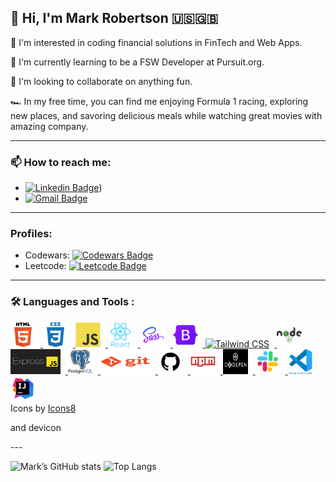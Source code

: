 
## 👋 Hi, I'm Mark Robertson 🇺🇸🇬🇧

👀 I'm interested in coding financial solutions in FinTech and Web Apps.

🌱 I'm currently learning to be a FSW Developer at Pursuit.org.

💞️ I'm looking to collaborate on anything fun.

🏎️ In my free time, you can find me enjoying Formula 1 racing, exploring new places, and savoring delicious meals while watching great movies with amazing company.

---
### 📫 How to reach me:

- [![Linkedin Badge](https://img.shields.io/badge/-LinkedIn-blue?style=flat&logo=Linkedin&logoColor=white)](https://www.linkedin.com/in/mark-robertson-ny-uk/))
- [![Gmail Badge](https://img.shields.io/badge/-Gmail-red?style=flat&logo=Gmail&logoColor=white)](mailto:MarkRobertson67@gmail.com)


<!-- - Email: [markrobertson67@gmail.com](mailto:markrobertson67@gmail.com)
- LinkedIn: [www.linkedin.com/in/mark-robertson-NY-UK](https://www.linkedin.com/in/mark-robertson-NY-UK) -->

---
### Profiles:

- Codewars: [![Codewars Badge](https://www.codewars.com/users/Goldsuccess167/badges/small)](https://www.codewars.com/users/Goldsuccess167)
- Leetcode: <a href="https://leetcode.com/Goldsuccess167/"><img src="https://assets.leetcode.com/static_assets/public/webpack_bundles/images/logo-dark.e99485d9b.svg" width="100" alt="Leetcode Badge"></a>


<!-- - Codewars: [![Codewars Badge](https://www.codewars.com/users/Goldsuccess167/badges/large)](https://www.codewars.com/users/Goldsuccess167)
- Leetcode: [![Leetcode Badge](https://assets.leetcode.com/static_assets/public/webpack_bundles/images/logo-dark.e99485d9b.svg)](https://leetcode.com/Goldsuccess167/) -->

---
### 🛠 Languages and Tools :

<div align="left">
  <!-- 1. Core languages -->
  <a href="https://developer.mozilla.org/docs/Web/HTML" target="_blank" rel="noopener noreferrer">
    <img
      src="https://raw.githubusercontent.com/devicons/devicon/master/icons/html5/html5-original-wordmark.svg"
      alt="HTML5" title="HTML5"
      width="40" height="40"
      style="margin-right:8px;"
    />
  </a>
  <a href="https://developer.mozilla.org/docs/Web/CSS" target="_blank" rel="noopener noreferrer">
    <img
      src="https://raw.githubusercontent.com/devicons/devicon/master/icons/css3/css3-plain-wordmark.svg"
      alt="CSS3" title="CSS3"
      width="40" height="40"
      style="margin-right:8px;"
    />
  </a>
  <a href="https://www.javascript.com/" target="_blank" rel="noopener noreferrer">
    <img
      src="https://raw.githubusercontent.com/devicons/devicon/master/icons/javascript/javascript-original.svg"
      alt="JavaScript" title="JavaScript"
      width="40" height="40"
      style="margin-right:8px;"
    />
  </a>

  <!-- 2. Front-end frameworks & styling -->
  <a href="https://reactjs.org/" target="_blank" rel="noopener noreferrer">
    <img
      src="https://raw.githubusercontent.com/devicons/devicon/master/icons/react/react-original-wordmark.svg"
      alt="React" title="React"
      width="40" height="40"
      style="margin-right:8px;"
    />
  </a>
  <a href="https://sass-lang.com/" target="_blank" rel="noopener noreferrer">
    <img
      src="./assets/Sass.png"
      alt="Sass" title="Sass"
      width="40" height="40"
      style="margin-right:8px;"
    />
  </a>
  <a href="https://getbootstrap.com/" target="_blank" rel="noopener noreferrer">
    <img
      src="./assets/bootstrap-original.svg"
      alt="Bootstrap" title="Bootstrap"
      width="40" height="40"
      style="margin-right:8px;"
    />
  </a>
  <a href="https://tailwindcss.com/" target="_blank" rel="noopener noreferrer">
    <img
      src="https://cdn.simpleicons.org/tailwindcss/06B6D4"
      alt="Tailwind CSS" title="Tailwind CSS"
      width="40" height="40"
      style="margin-right:8px;"
    />
  </a>

  <!-- 3. Back-end runtime & framework -->
  <a href="https://nodejs.org/" target="_blank" rel="noopener noreferrer">
    <img
      src="https://raw.githubusercontent.com/devicons/devicon/master/icons/nodejs/nodejs-original-wordmark.svg"
      alt="Node.js" title="Node.js"
      width="40" height="40"
      style="margin-right:8px;"
    />
  </a>
  <a href="https://expressjs.com/" target="_blank" rel="noopener noreferrer">
    <img
      src="./assets/ExpressJS.webp"
      alt="Express.js" title="Express.js"
      width="80" height="40"
      style="margin-right:8px;"
    />
  </a>

  <!-- 4. Database -->
  <a href="https://www.postgresql.org/" target="_blank" rel="noopener noreferrer">
    <img
      src="https://raw.githubusercontent.com/devicons/devicon/master/icons/postgresql/postgresql-original-wordmark.svg"
      alt="PostgreSQL" title="PostgreSQL"
      width="40" height="40"
      style="margin-right:8px;"
    />
  </a>

  <!-- 5. Version control & package managers -->
  <a href="https://git-scm.com/" target="_blank" rel="noopener noreferrer">
    <img
      src="./assets/Git.svg"
      alt="Git" title="Git"
      width="80" height="40"
      style="margin-right:8px;"
    />
  </a>
  <a href="https://github.com/" target="_blank" rel="noopener noreferrer">
    <img
      src="./assets/gitHub.jpg"
      alt="GitHub" title="GitHub"
      width="40" height="40"
      style="margin-right:8px;"
    />
  </a>
  <a href="https://www.npmjs.com/" target="_blank" rel="noopener noreferrer">
    <img
      src="https://raw.githubusercontent.com/devicons/devicon/master/icons/npm/npm-original-wordmark.svg"
      alt="npm" title="npm"
      width="40" height="40"
      style="margin-right:8px;"
    />
  </a>

  <!-- 6. Community & editors -->
  <a href="https://codepen.io/" target="_blank" rel="noopener noreferrer">
    <img
      src="./assets/CodePenLogo.png"
      alt="CodePen" title="CodePen"
      width="40" height="40"
      style="margin-right:8px;"
    />
  </a>
  <a href="https://slack.com/" target="_blank" rel="noopener noreferrer">
    <img
      src="./assets/Slack.png"
      alt="Slack" title="Slack"
      width="40" height="40"
      style="margin-right:8px;"
    />
  </a>
  <a href="https://code.visualstudio.com/" target="_blank" rel="noopener noreferrer">
    <img
      src="https://raw.githubusercontent.com/devicons/devicon/master/icons/vscode/vscode-original-wordmark.svg"
      alt="VSCode" title="VSCode"
      width="40" height="40"
      style="margin-right:8px;"
    />
  </a>
  <a href="https://www.jetbrains.com/idea/" target="_blank" rel="noopener noreferrer">
    <img
      src="./assets/intellij-idea.png"
      alt="IntelliJ IDEA" title="IntelliJ IDEA"
      width="40" height="40"
      style="margin-right:8px;"
    />
  </a>
</div>
<a target="_blank" href="https://icons8.com"></a> Icons by <a target="_blank" href="https://icons8.com">Icons8</a>
<p>and devicon</p>
---

![Mark’s GitHub stats](https://github-readme-stats.vercel.app/api?username=MarkRobertson67&show_icons=true&theme=blue-green)
![Top Langs](https://github-readme-stats.vercel.app/api/top-langs/?username=MarkRobertson67&layout=donut&show_icons=true&theme=blue-green)
</p>



